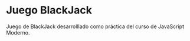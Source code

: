 # Juego BlackJack

Juego de BlackJack desarrolllado como práctica del curso de JavaScript Moderno.

